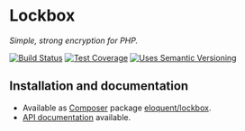 # Lockbox

*Simple, strong encryption for PHP.*

[![Build Status]][Latest build]
[![Test Coverage]][Test coverage report]
[![Uses Semantic Versioning]][SemVer]

## Installation and documentation

* Available as [Composer] package [eloquent/lockbox].
* [API documentation] available.

<!-- References -->

[API documentation]: http://lqnt.co/lockbox/artifacts/documentation/api/
[Build Status]: https://api.travis-ci.org/eloquent/lockbox.png?branch=master
[Composer]: http://getcomposer.org/
[eloquent/lockbox]: https://packagist.org/packages/eloquent/lockbox
[Latest build]: https://travis-ci.org/eloquent/lockbox
[SemVer]: http://semver.org/
[Test coverage report]: https://coveralls.io/r/eloquent/lockbox
[Test Coverage]: https://coveralls.io/repos/eloquent/lockbox/badge.png?branch=master
[Uses Semantic Versioning]: http://b.repl.ca/v1/semver-yes-brightgreen.png
